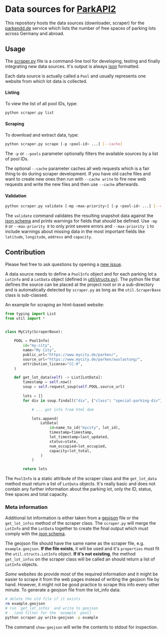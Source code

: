 # Data sources for [ParkAPI2](https://github.com/ParkenDD/ParkAPI2)

This repository hosts the data sources (downloader, scraper) for the
[parkendd.de](https://parkendd.de/) service which lists the 
number of free spaces of parking lots across Germany and abroad.

## Usage

The [scraper.py](scraper.py) file is a command-line tool for 
developing, testing and finally integrating new data sources.
It's output is always [json](https://www.json.org/) formatted.

Each data source is actually called a `Pool` and usually represents
one website from which lot data is collected.

#### Listing

To view the list of all pool IDs, type:
```bash
python scraper.py list
```

#### Scraping 

To download and extract data, type:
```bash
python scraper.py scrape [-p <pool-id> ...] [--cache]
```

The `-p` or `--pools` parameter optionally filters the available sources
by a list of pool IDs. 

The optional `--cache` parameter caches all web requests which is a fair thing to do
during scraper development. If you have old cache files and want to create new ones
then run with `--cache write` to fire new web requests and write the new files and then
use `--cache` afterwards.


#### Validation

```bash
python scraper.py validate [-mp <max-priority>] [-p <pool-id> ...] [--cache]
```

The `validate` command validates the resulting snapshot data against the 
[json schema](schema.json) and prints warnings for fields that *should* be defined.
Use `-mp 0` or `--max-priority 0` to only print severe errors and 
`--max-priority 1` to include warnings about missing data in the most
important fields like `latitude`, `longitude`, `address` and `capacity`. 


## Contribution

Please feel free to ask questions by opening a 
[new issue](https://github.com/ParkenDD/ParkAPI2-sources/issues).

A data source needs to define a `PoolInfo` object and 
for each parking lot a `LotInfo` and a `LotData` object
(defined in [util/structs.py](util/structs.py)). 
The python file that defines the source can be placed at 
the project root or in a sub-directory and is automatically
detected by `scraper.py` as long as the `util.ScraperBase`
class is sub-classed.

An example for scraping an html-based website:

```python
from typing import List
from util import *


class MyCity(ScraperBase):
    
    POOL = PoolInfo(
        id="my-city",
        name="My City",
        public_url="https://www.mycity.de/parken/",
        source_url="https://www.mycity.de/parken/auslastung/",
        attribution_license="CC-0",
    )

    def get_lot_data(self) -> List[LotData]:
        timestamp = self.now()
        soup = self.request_soup(self.POOL.source_url)
        
        lots = []
        for div in soup.findall("div", {"class": "special-parking-div"}):

            # ... get info from html dom

            lots.append(
                LotData(
                    id=name_to_id("mycity", lot_id),
                    timestamp=timestamp,
                    lot_timestamp=last_updated,
                    status=state,
                    num_occupied=lot_occupied,
                    capacity=lot_total,
                )
            )

        return lots
```

The `PoolInfo` is a static attribute of the scraper class and
the `get_lot_data` method must return a list of `LotData` objects. 
It's really basic and does not contain any further information about the 
parking lot, only the ID, status, free spaces and total capacity.


### Meta information

Additional lot information is either taken from a 
[geojson](https://geojson.org/) file or the `get_lot_infos` method
of the scraper class. The `scraper.py` will merge the `LotInfo` and
the `LotData` together to create the final output which must
comply with the [json schema](schema.json).

The geojson file should have the same name as the scraper file, 
e.g. `example.geojson`. **If the file exists**, it will be used and 
it's `properties` must fit the `util.structs.LotInfo` object.
**If it's not existing**, the method `get_lot_infos` on the scraper 
class will be called an should return a list of `LotInfo` objects. 

*Some* websites do provide most of the required information and it might 
be easier to scrape it from the web pages instead of writing the geojson 
file by hand. However, it might not be good practice to scrape this info 
every other minute. To generate a geojson file from the lot_info data:

```bash
# delete the old file if it exists
rm example.geojson  
# run `get_lot_infos` and write to geojson 
#   (and filter for the `example` pool) 
python scraper.py write-geojson -p example
``` 

The command `show-geojson` will write the contents to stdout for inspection.
